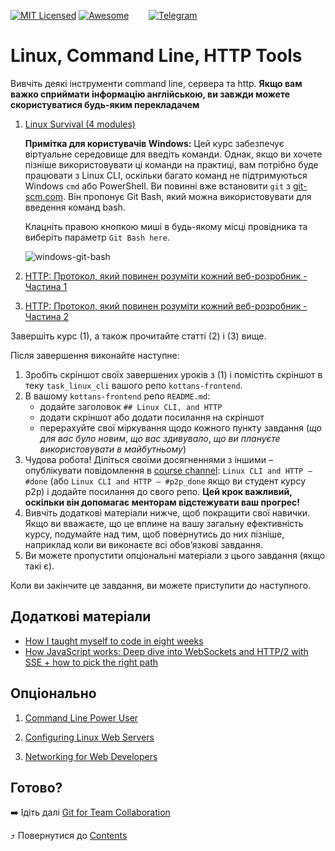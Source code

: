 [![MIT Licensed][icon-mit]][license]
[![Awesome][icon-awesome]][awesome]
&nbsp;&nbsp;&nbsp;&nbsp;&nbsp;&nbsp;
[![Telegram][icon-chat]][chat]

# Linux, Command Line, HTTP Tools

Вивчіть деякі інструменти command line, сервера та http.
**Якщо вам важко сприймати інформацію англійською, ви завжди можете скористуватися будь-яким перекладачем**

1. [Linux Survival (4 modules)](https://linuxsurvival.com/linux-tutorial-introduction/)

   **Примітка для користувачів Windows:** Цей курс забезпечує віртуальне середовище для
   введіть команди. Однак, якщо ви хочете пізніше використовувати ці команди на практиці,
   вам потрібно буде працювати з Linux CLI, оскільки багато команд не підтримуються
   Windows `cmd` або PowerShell. Ви повинні вже встановити `git` з [git-scm.com](https://git-scm.com/downloads).
   Він пропонує Git Bash, який можна використовувати для введення команд bash.

   Клацніть правою кнопкою миші в будь-якому місці провідника та виберіть
   параметр `Git Bash here`.

   ![windows-git-bash](../img/windows-git-bash.png)

1. [HTTP: Протокол, який повинен розуміти кожний веб-розробник - Частина 1](https://code.tutsplus.com/uk/tutorials/http-the-protocol-every-web-developer-must-know-part-1--net-31177)

1. [HTTP: Протокол, який повинен розуміти кожний веб-розробник - Частина 2](https://code.tutsplus.com/uk/tutorials/http-the-protocol-every-web-developer-must-know-part-2--net-31155)

<!-- [Web Development](https://www.udacity.com/course/web-development--cs253) -->
<!-- [Designing RESTful APIs](https://www.udacity.com/course/designing-restful-apis--ud388) -->

Завершіть курс (1), а також прочитайте статті (2) і (3) вище.

Після завершення виконайте наступне:
1. Зробіть скріншот своїх завершених уроків з (1)
   і помістіть скріншот в теку `task_linux_cli`
   вашого репо `kottans-frontend`.
1. В вашому `kottans-frontend` репо `README.md`:
   - додайте заголовок `## Linux CLI, and HTTP`
   - додати скріншот або додати посилання на скріншот
   - перерахуйте свої міркування щодо кожного пункту завдання
     (_що для вас було новим_, _що вас здивувало_, _що ви плануєте використовувати в майбутньому_)
1. Чудова робота! Діліться своїми досягненнями з іншими –
   опублікувати повідомлення в [course channel][chat]:
   `Linux CLI and HTTP — #done` (або `Linux CLI and HTTP — #p2p_done` якщо ви студент курсу p2p) і додайте посилання до свого репо. **Цей крок важливий, оскільки він допомагає менторам відстежувати ваш прогрес!**
1. Вивчіть додаткові матеріали нижче, щоб покращити свої навички.
    Якщо ви вважаєте, що це вплине на вашу загальну ефективність курсу, подумайте над тим, щоб
    повернутись до них пізніше, наприклад коли ви виконаєте всі обов’язкові завдання.
1. Ви можете пропустити опціональні матеріали з цього завдання (якщо такі є).

Коли ви закінчите це завдання, ви можете приступити до наступного.

## Додаткові матеріали

- [How I taught myself to code in eight weeks](http://lifehacker.com/how-i-taught-myself-to-code-in-eight-weeks-511615189)
- [How JavaScript works: Deep dive into WebSockets and HTTP/2 with SSE + how to pick the right path](https://blog.sessionstack.com/how-javascript-works-deep-dive-into-websockets-and-http-2-with-sse-how-to-pick-the-right-path-584e6b8e3bf7)

## Опціонально

1. [Command Line Power User](https://commandlinepoweruser.com/)

1. [Configuring Linux Web Servers](https://www.udacity.com/course/configuring-linux-web-servers--ud299)

1. [Networking for Web Developers](https://www.udacity.com/course/networking-for-web-developers--ud256)

## Готово?

➡️ Ідіть далі [Git for Team Collaboration](git-collaboration.md)

⤴️ Повернутися до [Contents](../contents.md)


[icon-chat]: https://img.shields.io/badge/chat-on%20telegram-blue.svg
[icon-mit]: https://img.shields.io/badge/license-MIT-blue.svg
[icon-awesome]: https://cdn.rawgit.com/sindresorhus/awesome/d7305f38d29fed78fa85652e3a63e154dd8e8829/media/badge.svg

[license]: https://github.com/Kottans/web/blob/master/LICENSE.md
[awesome]: https://github.com/sindresorhus/awesome#front-end-development
[chat]: https://t.me/joinchat/CX8EF1JmLm9IM6J6oy2U7Q
